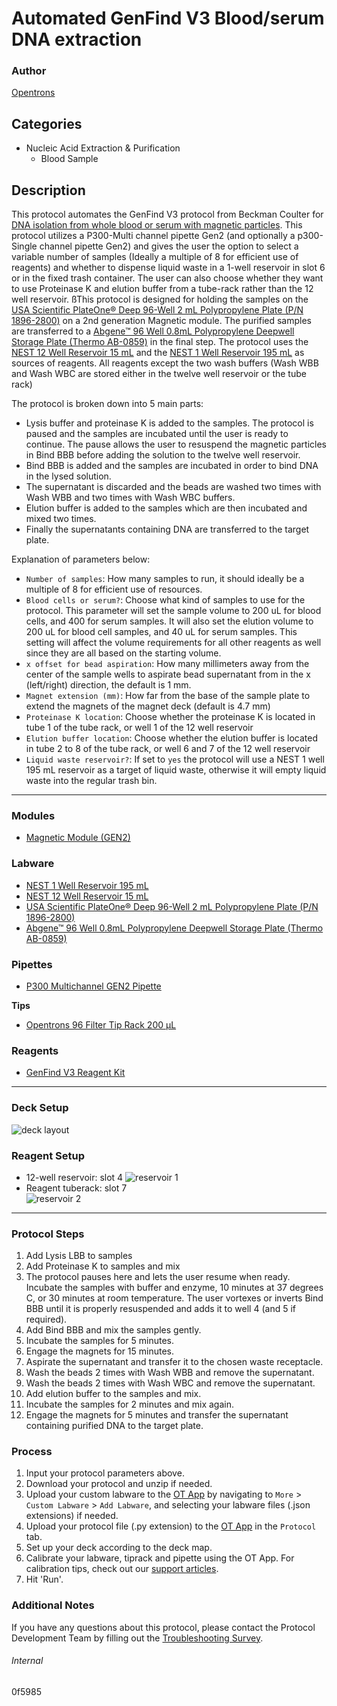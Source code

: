 # Automated GenFind V3 Blood/serum DNA extraction

### Author
[Opentrons](https://opentrons.com/)

## Categories
* Nucleic Acid Extraction & Purification
	* Blood Sample

## Description
This protocol automates the GenFind V3 protocol from Beckman Coulter for [DNA isolation from whole blood or serum with magnetic particles](https://s3.amazonaws.com/pf-upload-01/u-4256/0/2022-01-24/kz234fm/C36038AB.pdf). This protocol utilizes a P300-Multi channel pipette Gen2 (and optionally a p300-Single channel pipette Gen2) and gives the user the option to select a variable number of samples (Ideally a multiple of 8 for efficient use of reagents) and whether to dispense liquid waste in a 1-well reservoir in slot 6 or in the fixed trash container. The user can also choose whether they want to use Proteinase K and elution buffer from a tube-rack rather than the 12 well reservoir. ßThis protocol is designed for holding the samples on the [USA Scientific PlateOne® Deep 96-Well 2 mL Polypropylene Plate (P/N 1896-2800)](https://www.usascientific.com/plateone-96-deep-well-2ml/p/PlateOne-96-Deep-Well-2mL) on a 2nd generation Magnetic module. The purified samples are transferred to a [Abgene™ 96 Well 0.8mL Polypropylene Deepwell Storage Plate (Thermo AB-0859)](https://www.thermofisher.com/order/catalog/product/AB0859) in the final step. The protocol uses the [NEST 12 Well Reservoir 15 mL](https://shop.opentrons.com/nest-12-well-reservoirs-15-ml/) and the [NEST 1 Well Reservoir 195 mL](https://shop.opentrons.com/nest-1-well-reservoirs-195-ml/) as sources of reagents. All reagents except the two wash buffers (Wash WBB and Wash WBC are stored either in the twelve well reservoir or the tube rack)


The protocol is broken down into 5 main parts:
* Lysis buffer and proteinase K is added to the samples. The protocol is paused and the samples are incubated until the user is ready to continue. The pause allows the user to resuspend the magnetic particles in Bind BBB before adding the solution to the twelve well reservoir.
* Bind BBB is added and the samples are incubated in order to bind DNA in the lysed solution.
* The supernatant is discarded and the beads are washed two times with Wash WBB and two times with Wash WBC buffers.
* Elution buffer is added to the samples which are then incubated and mixed two times.
* Finally the supernatants containing DNA are transferred to the target plate.

Explanation of parameters below:
* `Number of samples`:  How many samples to run, it should ideally be a multiple of 8 for efficient use of resources.
* `Blood cells or serum?`: Choose what kind of samples to use for the protocol. This parameter will set the sample volume to 200 uL for blood cells, and 400 for serum samples. It will also set the elution volume to 200 uL for blood cell samples, and 40 uL for serum samples.
This setting will affect the volume requirements for all other reagents as well since they are all based on the starting volume.
* `x offset for bead aspiration`: How many millimeters away from the center of the sample wells to aspirate bead supernatant from in the x (left/right) direction, the default is 1 mm.
* `Magnet extension (mm)`: How far from the base of the sample plate to extend the magnets of the magnet deck (default is 4.7 mm)
* `Proteinase K location`:  Choose whether the proteinase K is located in tube 1 of the tube rack, or well 1 of the 12 well reservoir
* `Elution buffer location`:  Choose whether the elution buffer is located in tube 2 to 8 of the tube rack, or well 6 and 7 of the 12 well reservoir
* `Liquid waste reservoir?`: If set to `yes` the protocol will use a NEST 1 well 195 mL reservoir as a target of liquid waste, otherwise it will empty liquid waste into the regular trash bin.  

---

### Modules
* [Magnetic Module (GEN2)](https://shop.opentrons.com/collections/hardware-modules/products/magdeck)

### Labware
* [NEST 1 Well Reservoir 195 mL](https://labware.opentrons.com/nest_1_reservoir_195ml)
* [NEST 12 Well Reservoir 15 mL](https://shop.opentrons.com/nest-12-well-reservoirs-15-ml/)
* [USA Scientific PlateOne® Deep 96-Well 2 mL Polypropylene Plate (P/N 1896-2800)](https://www.usascientific.com/plateone-96-deep-well-2ml/p/PlateOne-96-Deep-Well-2mL)
* [Abgene™ 96 Well 0.8mL Polypropylene Deepwell Storage Plate (Thermo AB-0859)](https://www.thermofisher.com/order/catalog/product/AB0859)

### Pipettes
* [P300 Multichannel GEN2 Pipette](https://shop.opentrons.com/collections/ot-2-robot/products/8-channel-electronic-pipette?variant=5984202489885)

**Tips**
* [Opentrons 96 Filter Tip Rack 200 µL](https://labware.opentrons.com/opentrons_96_filtertiprack_200ul/)

### Reagents
* [GenFind V3 Reagent Kit](https://www.beckman.com/reagents/genomic/dna-isolation/from-blood)

---

### Deck Setup
![deck layout](https://opentrons-protocol-library-website.s3.amazonaws.com/custom-README-images/0f5985/deck.jpg)

### Reagent Setup
* 12-well reservoir: slot 4
![reservoir 1](https://opentrons-protocol-library-website.s3.amazonaws.com/custom-README-images/0f5985/12_well_resv.jpg)
* Reagent tuberack: slot 7  
![reservoir 2](https://opentrons-protocol-library-website.s3.amazonaws.com/custom-README-images/0f5985/tuberack.jpg)

---

### Protocol Steps
1. Add Lysis LBB to samples
2. Add Proteinase K to samples and mix
3. The protocol pauses here and lets the user resume when ready. Incubate the samples with buffer and enzyme, 10 minutes at 37 degrees C, or 30 minutes at room temperature. The user vortexes or inverts Bind BBB until it is properly resuspended and adds it to well 4 (and 5 if required).
4. Add Bind BBB and mix the samples gently.
5. Incubate the samples for 5 minutes.
6. Engage the magnets for 15 minutes.
7. Aspirate the supernatant and transfer it to the chosen waste receptacle.
8. Wash the beads 2 times with Wash WBB and remove the supernatant.
9. Wash the beads 2 times with Wash WBC and remove the supernatant.
10. Add elution buffer to the samples and mix.
11. Incubate the samples for 2 minutes and mix again.
12. Engage the magnets for 5 minutes and transfer the supernatant containing purified DNA to the target plate.

### Process
1. Input your protocol parameters above.
2. Download your protocol and unzip if needed.
3. Upload your custom labware to the [OT App](https://opentrons.com/ot-app) by navigating to `More` > `Custom Labware` > `Add Labware`, and selecting your labware files (.json extensions) if needed.
4. Upload your protocol file (.py extension) to the [OT App](https://opentrons.com/ot-app) in the `Protocol` tab.
5. Set up your deck according to the deck map.
6. Calibrate your labware, tiprack and pipette using the OT App. For calibration tips, check out our [support articles](https://support.opentrons.com/en/collections/1559720-guide-for-getting-started-with-the-ot-2).
7. Hit 'Run'.

### Additional Notes
If you have any questions about this protocol, please contact the Protocol Development Team by filling out the [Troubleshooting Survey](https://protocol-troubleshooting.paperform.co/).

###### Internal
0f5985
